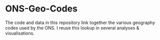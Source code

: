 # ONS-Geo-Codes

The code and data in this repository link together the various geography codes used by the ONS. I reuse this lookup in several analyses & visualisations.
